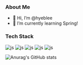 <h3>About Me</h3>
<ul>
    <li>👋 Hi, I’m @hyeblee</li>
    <li>🌱 I’m currently learning Spring!</li>
</ul>
<p> </p>



<h3>Tech Stack</h3>

![js](https://img.shields.io/badge/C-00599C?style=for-the-badge&logo=c&logoColor=white)
![js](https://img.shields.io/badge/Java-ED8B00?style=for-the-badge&logo=openjdk&logoColor=white)
![js](https://img.shields.io/badge/Dart-0175C2?style=for-the-badge&logo=dart&logoColor=white)
![js](https://img.shields.io/badge/Flutter-02569B?style=for-the-badge&logo=flutter&logoColor=white)
![js](https://img.shields.io/badge/Spring-6DB33F?style=for-the-badge&logo=spring&logoColor=white)



![Anurag's GitHub stats](https://github-readme-stats.vercel.app/api?username=hyeblee&show_icons=true&theme=tokyonight)




